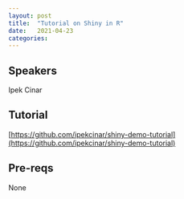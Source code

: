 ```yaml
---
layout: post
title:  "Tutorial on Shiny in R"
date:   2021-04-23
categories:
---
```


## Speakers

Ipek Cinar

## Tutorial

[https://github.com/ipekcinar/shiny-demo-tutorial](https://github.com/ipekcinar/shiny-demo-tutorial)

## Pre-reqs
None

